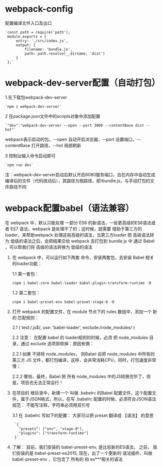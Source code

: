 # **webpack-config**
配置编译文件入口及出口

    `const path = require('path');
     module.exports = {
         entry: './src/index.js',
         output: {
             filename: 'bundle.js',
             path: path.resolve(__dirname, 'dist')
         }
     };`
# **webpack-dev-server配置（自动打包）**
1.先下载包webpack-dev-server

    `npm i webpack-dev-server`
    
2 在package.json文件中的scripts对象中添加配置

    `"dev":"webpack-dev-server --open --port 3000 --contentBase dist --hot"`
    
webpack表示启动的包，--open 自动开启浏览器，--port 设置端口，--contentBase 打开路径，--hot 局部刷新

3 控制台输入命令启动即可
    
    `npm run dev`
    
注：webpack-dev-server启动后默认开启8080服务端口，且在内存中自动生成编译后的文件（代码改动后），其路径为根路径，即/bundle.js，与手动打包的文件路径不同

# **webpack配置babel（语法兼容）**
 在 webpack 中，默认只能处理 一部分 ES6 的新语法，一些更高级的ES6语法或者 ES7 语法，webpack 是处理不了的；这时候，就需要 借助于第三方的 loader，来帮助webpack 处理这些高级的语法，当第三方loader 把 高级语法转为 低级的语法之后，会把结果交给 webpack 去打包到 bundle.js 中
 通过 Babel ，可以帮我们将 高级的语法转换为 低级的语法
 
 1. 在 webpack 中，可以运行如下两套 命令，安装两套包，去安装 Babel 相关的loader功能：
 
    1.1 第一套包： 
 
    `cnpm i babel-core babel-loader babel-plugin-transform-runtime -D`
    
    1.2 第二套包： 
 
    `cnpm i babel-preset-env babel-preset-stage-0 -D`
    
 2. 打开 webpack 的配置文件，在 module 节点下的 rules 数组中，添加一个 新的 匹配规则：
    
    2.1 { test:/\.js$/, use: 'babel-loader', exclude:/node_modules/ }
    
    2.2 注意： 在配置 babel 的 loader规则的时候，必须 把 node_modules 目录，通过 exclude 选项排除掉：原因有俩：
    
    2.2.1 如果 不排除 node_modules， 则Babel 会把 node_modules 中所有的 第三方 JS 文件，都打包编译，这样，会非常消耗CPU，同时，打包速度非常慢；
    
    2.2.2 哪怕，最终，Babel 把 所有 node_modules 中的JS转换完毕了，但是，项目也无法正常运行！
 3. 在项目的 根目录中，新建一个 叫做 .babelrc  的Babel 配置文件，这个配置文件，属于JSON格式，所以，在写 .babelrc 配置的时候，必须符合JSON语法规范： 不能写注释，字符串必须用双引号
 
    3.1 在 .babelrc 写如下的配置：  大家可以把 preset 翻译成 【语法】 的意思
        
         `{
           "presets": ["env", "stage-0"],
           "plugins": ["transform-runtime"]
         }`
         
 4. 了解： 目前，我们安装的 babel-preset-env, 是比较新的ES语法， 之前， 我们安装的是 babel-preset-es2015, 现在，出了一个更新的 语法插件，叫做 babel-preset-env ，它包含了 所有的 和 es***相关的语法

